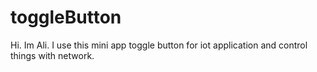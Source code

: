 # toggleButton
Hi. Im Ali. I use this mini app toggle button for iot application and control things with network.
